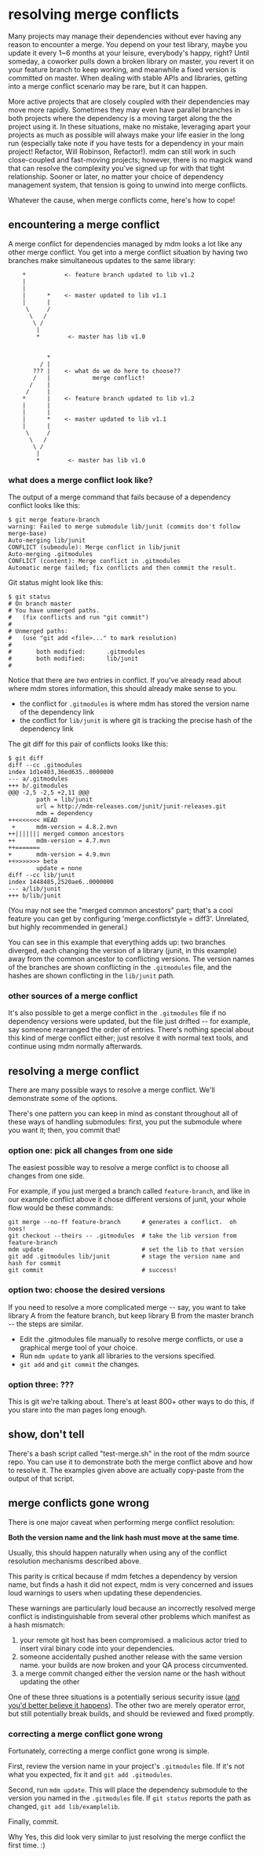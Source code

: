 resolving merge conflicts
=========================

Many projects may manage their dependencies without ever having any reason to encounter a merge.
You depend on your test library, maybe you update it every 1~6 months at your leisure, everybody's happy, right?
Until someday, a coworker pulls down a broken library on master, you revert it on your feature branch to keep working, and meanwhile a fixed version is committed on master.
When dealing with stable APIs and libraries, getting into a merge conflict scenario may be rare, but it can happen.

More active projects that are closely coupled with their dependencies may move more rapidly.
Sometimes they may even have parallel branches in both projects where the dependency is a moving target along the the project using it.
In these situations, make no mistake, leveraging apart your projects as much as possible will always make your life easier in the long run (especially take note if you have tests for a dependency in your main project!  Refactor, Will Robinson, Refactor!).
mdm can still work in such close-coupled and fast-moving projects; however, there is no magick wand that can resolve the complexity you've signed up for with that tight relationship.
Sooner or later, no matter your choice of dependency management system, that tension is going to unwind into merge conflicts.

Whatever the cause, when merge conflicts come, here's how to cope!


encountering a merge conflict
-----------------------------

A merge conflict for dependencies managed by mdm looks a lot like any other merge conflict.
You get into a merge conflict situation by having two branches make simultaneous updates to the same library:

```
    *           <- feature branch updated to lib v1.2
    |
    |
    |      *    <- master updated to lib v1.1
    |      |
     \     /
      \   /
       \ /
        |
        *        <- master has lib v1.0
```

```

           *
         / |
       ??? |    <- what do we do here to choose??
       /   |            merge conflict!
      /    |
     /     |
    *      |    <- feature branch updated to lib v1.2
    |      |
    |      |
    |      *    <- master updated to lib v1.1
    |      |
     \     /
      \   /
       \ /
        |
        *        <- master has lib v1.0
```


### what does a merge conflict look like?

The output of a merge command that fails because of a dependency conflict looks like this:

```
$ git merge feature-branch
warning: Failed to merge submodule lib/junit (commits don't follow merge-base)
Auto-merging lib/junit
CONFLICT (submodule): Merge conflict in lib/junit
Auto-merging .gitmodules
CONFLICT (content): Merge conflict in .gitmodules
Automatic merge failed; fix conflicts and then commit the result.
```

Git status might look like this:

```
$ git status
# On branch master
# You have unmerged paths.
#   (fix conflicts and run "git commit")
#
# Unmerged paths:
#   (use "git add <file>..." to mark resolution)
#
#       both modified:      .gitmodules
#       both modified:      lib/junit
#
```

Notice that there are *two* entries in conflict.
If you've already read about where mdm stores information, this should already make sense to you.

- the conflict for `.gitmodules` is where mdm has stored the version name of the dependency link
- the conflict for `lib/junit` is where git is tracking the precise hash of the dependency link

The git diff for this pair of conflicts looks like this:

```
$ git diff
diff --cc .gitmodules
index 1d1e403,36ed635..0000000
--- a/.gitmodules
+++ b/.gitmodules
@@@ -2,5 -2,5 +2,11 @@@
        path = lib/junit
        url = http://mdm-releases.com/junit/junit-releases.git
        mdm = dependency
++<<<<<<< HEAD
 +      mdm-version = 4.8.2.mvn
++||||||| merged common ancestors
++      mdm-version = 4.7.mvn
++=======
+       mdm-version = 4.9.mvn
++>>>>>>> beta
        update = none
diff --cc lib/junit
index 1448485,2520ae6..0000000
--- a/lib/junit
+++ b/lib/junit
```

(You may not see the "merged common ancestors" part; that's a cool feature you can get by configuring 'merge.conflictstyle = diff3'.  Unrelated, but highly recommended in general.)

You can see in this example that everything adds up:
two branches diverged, each changing the version of a library (junit, in this example) away from the common ancestor to conflicting versions.
The version names of the branches are shown conflicting in the `.gitmodules` file, and the hashes are shown conflicting in the `lib/junit` path.


### other sources of a merge conflict

It's also possible to get a merge conflict in the `.gitmodules` file if no dependency versions were updated, but the file just drifted -- for example, say someone rearranged the order of entries.
There's nothing special about this kind of merge conflict either; just resolve it with normal text tools, and continue using mdm normally afterwards.



resolving a merge conflict
--------------------------

There are many possible ways to resolve a merge conflict.  We'll demonstrate some of the options.

There's one pattern you can keep in mind as constant throughout all of these ways of handling submodules:
first, you put the submodule where you want it;
then, you commit that!


### option one: pick all changes from one side

The easiest possible way to resolve a merge conflict is to choose all changes from one side.

For example, if you just merged a branch called `feature-branch`, and like in our example conflict above it chose different versions of junit, your whole flow would be these commands:

```
git merge --no-ff feature-branch      # generates a conflict.  oh noes!
git checkout --theirs -- .gitmodules  # take the lib version from feature-branch
mdm update                            # set the lib to that version
git add .gitmodules lib/junit         # stage the version name and hash for commit
git commit                            # success!
```


### option two: choose the desired versions

If you need to resolve a more complicated merge -- say, you want to take library A from the feature branch, but keep library B from the master branch -- the steps are similar.

- Edit the .gitmodules file manually to resolve merge conflicts, or use a graphical merge tool of your choice.
- Run `mdm update` to yank all libraries to the versions specified.
- `git add` and `git commit` the changes.


### option three: ???

This is git we're talking about.  There's at least 800+ other ways to do this, if you stare into the man pages long enough.



show, don't tell
----------------

There's a bash script called "test-merge.sh" in the root of the mdm source repo.
You can use it to demonstrate both the merge conflict above and how to resolve it.
The examples given above are actually copy-paste from the output of that script.



merge conflicts gone wrong
--------------------------

There is one major caveat when performing merge conflict resolution:

**Both the version name and the link hash must move at the same time**.

Usually, this should happen naturally when using any of the conflict resolution mechanisms described above.

This parity is critical because if mdm fetches a dependency by version name, but finds a hash it did not expect, mdm is very concerned and issues loud warnings to users when updating these dependencies.

These warnings are particularly loud because an incorrectly resolved merge conflict is indistinguishable from several other problems which manifest as a hash mismatch:

1. your remote git host has been compromised.  a malicious actor tried to insert viral binary code into your dependencies.
2. someone accidentally pushed another release with the same version name.  your builds are now broken and your QA process circumvented.
3. a merge commit changed either the version name or the hash without updating the other

One of these three situations is a potentially serious security issue ([and you'd better believe it happens](https://www.fortify.com/downloads2/public/fortify_attacking_the_build.pdf)).
The other two are merely operator error, but still potentially break builds, and should be reviewed and fixed promptly.


### correcting a merge conflict gone wrong

Fortunately, correcting a merge conflict gone wrong is simple.

First, review the version name in your project's `.gitmodules` file.  If it's not what you expected, fix it and `git add .gitmodules`.

Second, run `mdm update`.  This will place the dependency submodule to the version you named in the `.gitmodules` file.
If `git status` reports the path as changed, `git add lib/examplelib`.

Finally, commit.

Why Yes, this did look very similar to just resolving the merge conflict the first time.  :)


